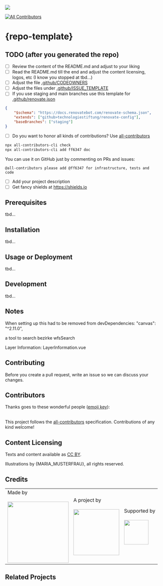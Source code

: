 ![](https://img.shields.io/badge/Built%20with%20%E2%9D%A4%EF%B8%8F-at%20Technologiestiftung%20Berlin-blue)

<!-- ALL-CONTRIBUTORS-BADGE:START - Do not remove or modify this section -->

[![All Contributors](https://img.shields.io/badge/all_contributors-0-orange.svg?style=flat-square)](#contributors-)

<!-- ALL-CONTRIBUTORS-BADGE:END -->

# {repo-template}

## TODO (after you generated the repo)

-   [ ] Review the content of the README.md and adjust to your liking
-   [ ] Read the README.md till the end and adjust the content licensing,
        logos, etc (I know you stopped at tbd...)
-   [ ] Adjust the file [.github/CODEOWNERS](./.github/CODEOWNERS)
-   [ ] Adjust the files under [.github/ISSUE_TEMPLATE](./.github/ISSUE_TEMPLATE)
-   [ ] If you use staging and main branches use this template for [.github/renovate.json](./.github/renovate.json)

```json
{
    "$schema": "https://docs.renovatebot.com/renovate-schema.json",
    "extends": ["github>technologiestiftung/renovate-config"],
    "baseBranches": ["staging"]
}
```

-   [ ] Do you want to honor all kinds of contributions? Use [all-contributors](https://allcontributors.org/)

```bash
npx all-contributors-cli check
npx all-contributors-cli add ff6347 doc
```

You can use it on GitHub just by commenting on PRs and issues:

```plain
@all-contributors please add @ff6347 for infrastructure, tests and code
```

-   [ ] Add your project description
-   [ ] Get fancy shields at https://shields.io

## Prerequisites

tbd...

## Installation

tbd...

## Usage or Deployment

tbd...

## Development

tbd...

## Notes

When setting up this had to be removed from devDependencies:
"canvas": "^2.11.0",

a tool to search bezirke
wfsSearch

Layer Information:
LayerInformation.vue

## Contributing

Before you create a pull request, write an issue so we can discuss your changes.

## Contributors

Thanks goes to these wonderful people ([emoji key](https://allcontributors.org/docs/en/emoji-key)):

<!-- ALL-CONTRIBUTORS-LIST:START - Do not remove or modify this section -->
<!-- prettier-ignore-start -->
<!-- markdownlint-disable -->
<table>
  <tr>
  </tr>
</table>

<!-- markdownlint-restore -->
<!-- prettier-ignore-end -->

<!-- ALL-CONTRIBUTORS-LIST:END -->

This project follows the [all-contributors](https://github.com/all-contributors/all-contributors) specification. Contributions of any kind welcome!

## Content Licensing

Texts and content available as [CC BY](https://creativecommons.org/licenses/by/3.0/de/).

Illustrations by {MARIA_MUSTERFRAU}, all rights reserved.

## Credits

<table>
  <tr>
    <td>
      Made by <a href="https://citylab-berlin.org/de/start/">
        <br />
        <br />
        <img width="200" src="https://logos.citylab-berlin.org/logo-citylab-berlin.svg" />
      </a>
    </td>
    <td>
      A project by <a href="https://www.technologiestiftung-berlin.de/">
        <br />
        <br />
        <img width="150" src="https://logos.citylab-berlin.org/logo-technologiestiftung-berlin-de.svg" />
      </a>
    </td>
    <td>
      Supported by <a href="https://www.berlin.de/rbmskzl/">
        <br />
        <br />
        <img width="80" src="https://logos.citylab-berlin.org/logo-berlin-senatskanzelei-de.svg" />
      </a>
    </td>
  </tr>
</table>

## Related Projects

